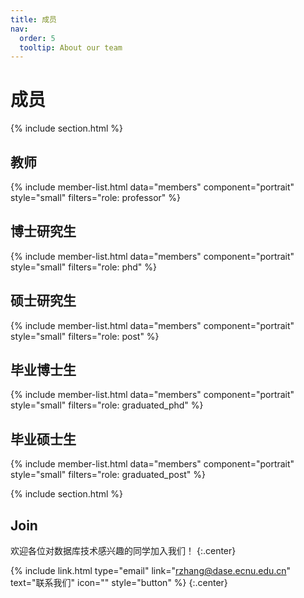 ```yaml
---
title: 成员
nav:
  order: 5
  tooltip: About our team
---
```


# <i class="fas fa-users"></i>成员

{% include section.html %}

## 教师

{%
  include member-list.html
  data="members"
  component="portrait"
  style="small"
  filters="role: professor"
%}

## 博士研究生

{%
  include member-list.html
  data="members"
  component="portrait"
  style="small"
  filters="role: phd"
%}

## 硕士研究生

{%
  include member-list.html
  data="members"
  component="portrait"
  style="small"
  filters="role: post"
%}

## 毕业博士生

{%
  include member-list.html
  data="members"
  component="portrait"
  style="small"
  filters="role: graduated_phd"
%}

## 毕业硕士生

{%
  include member-list.html
  data="members"
  component="portrait"
  style="small"
  filters="role: graduated_post"
%}

{% include section.html %}

## Join

欢迎各位对数据库技术感兴趣的同学加入我们！
{:.center}

{% include link.html type="email" link="rzhang@dase.ecnu.edu.cn" text="联系我们" icon="" style="button" %}
{:.center}

<!-- {% include section.html %} -->

<!-- ## Funding

Our work is made possible by funding from several organizations.
{:.center}

{%
  include gallery.html
  style="square"

  image1="images/photo.jpg"
  link1="https://nasa.gov/"
  tooltip1="Cool Foundation"

  image2="images/photo.jpg"
  link2="https://nasa.gov/"
  tooltip2="Cool Institute"

  image3="images/photo.jpg"
  link3="https://nasa.gov/"
  tooltip3="Cool Initiative"

  image4="images/photo.jpg"
  link4="https://nasa.gov/"
  tooltip4="Cool Foundation"

  image5="images/photo.jpg"
  link5="https://nasa.gov/"
  tooltip5="Cool Institute"

  image6="images/photo.jpg"
  link6="https://nasa.gov/"
  tooltip6="Cool Initiative"
%} -->
